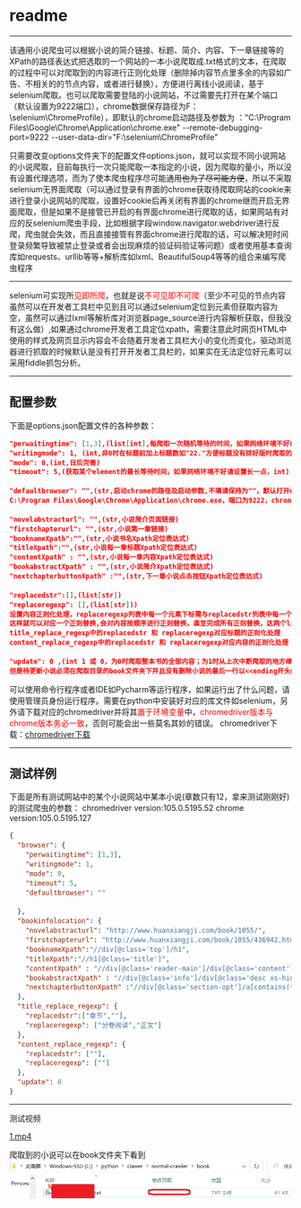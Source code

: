 #  readme

***

该通用小说爬虫可以根据小说的简介链接、标题、简介、内容、下一章链接等的XPath的路径表达式把选取的一个网站的一本小说爬取成.txt格式的文本，在爬取的过程中可以对爬取到的内容进行正则化处理（删除掉内容节点里多余的内容如广告、不相关的的节点内容，或者进行替换），方便进行离线小说阅读，基于selenium爬取。也可以爬取需要登陆的小说网站，不过需要先打开在某个端口（默认设置为9222端口），chrome数据保存路径为F：\selenium\ChromeProfile），即默认的chrome启动路径及参数为
："C:\Program Files\Google\Chrome\Application\chrome.exe" --remote-debugging-port=9222 --user-data-dir="F:\selenium\ChromeProfile"

只需要改变options文件夹下的配置文件options.json，就可以实现不同小说网站的小说爬取，目前每执行一次只能爬取一本指定的小说，因为爬取的量小，所以没有设置代理选项，而为了使本爬虫程序尽可能通用~~也为了尽可能方便~~，所以不采取selenium无界面爬取（可以通过登录有界面的chrome获取待爬取网站的cookie来进行登录小说网站的爬取，设置好cookie后再关闭有界面的chrome继而开启无界面爬取，但是如果不是接管已开启的有界面chrome进行爬取的话，如果网站有对应的反selenium爬虫手段，比如根据字段window.navigator.webdriver进行反爬，爬虫就会失效，而且直接接管有界面chrome进行爬取的话，可以解决短时间登录频繁导致被禁止登录或者会出现麻烦的验证码验证等问题）或者使用基本查询库如requests、urllib等等+解析库如lxml、BeautifulSoup4等等的组合来编写爬虫程序
***
selenium可实现所<font color=red>见即所爬</font>，也就是说<font color=red>不可见即不可爬</font>（至少不可见的节点内容虽然可以在开发者工具栏中见到且可以通过selenium定位到元素但获取内容为空，虽然可以通过lxml等解析库对浏览器page_source进行内容解析获取，但我没有这么做）,如果通过chrome开发者工具定位xpath，需要注意此时网页HTML中使用的样式及网页显示内容会不会随着开发者工具栏大小的变化而变化，驱动浏览器进行抓取的时候默认是没有打开开发者工具栏的，如果实在无法定位好元素可以采用fiddle抓包分析。
***
## 配置参数
下面是options.json配置文件的各种参数：
```json
"perwaitingtime": [1,3],(list[int],每爬取一次随机等待的时间，如果网络环境不好或者不想爬虫短时间爬太快导致爬虫被反掉，请设置长一点，默认是1~3s)
"writingmode": 1, (int,非0时在标题前加上标题数如"22."方便标题没有排好版时爬取的小说在手机上依旧可以有良好的排版，否则按实际爬取标题写入)
"mode": 0,(int,日后完善)
"timeout": 5,(获取某个element的最长等待时间，如果网络环境不好请设置长一点，int)

"defaultbrowser": "",(str,启动chrome的路径及启动参数,不填请保持为""，默认打开chrome路径为
C:\Program Files\Google\Chrome\Application\chrome.exe，端口为9222，chrome数据保存路径为F:\selenium\ChromeProfile)

"novelabstracturl": "",(str,小说简介页面链接)
"firstchapterurl": "",(str,小说第一章链接)
"booknameXpath":"",(str,小说书名Xpath定位表达式)
"titleXpath":"",(str,小说每一章标题Xpath定位表达式)
"contentXpath" : "",(str,小说每一章内容Xpath定位表达式)
"bookabstractXpath" : "",(str,小说简介Xpath定位表达式)
"nextchapterbuttonXpath" :"",(str,下一章小说点击按钮Xpath定位表达式)

"replacedstr":[],(list[str])
"replaceregexp": [],(list[str]))
设置内容正则化处理，replaceregexp列表中每一个元素下标需与replacedstr列表中每一个元素下标对应，
这样就可以对应一个正则替换,会对内容按顺序进行正则替换，直至完成所有正则替换，这两个list[str]元素个数必须一样。
title_replace_regexp中的replacedstr 和 replaceregexp对应标题的正则化处理
content_replace_regexp中的replacedstr 和 replaceregexp对应内容的正则化处理

"update": 0 ,(int 1 或 0，为0时爬取整本书的全部内容；为1时从上次中断爬取的地方继续爬取，即更新小说，
但是待更新小说必须在爬取目录的book文件夹下并且没有删除小说的最后一行以<<ending开头的内容)
```
可以使用命令行程序或者IDE如Pycharm等运行程序，如果运行出了什么问题，请使用管理员身份运行程序。需要在python中安装好对应的库文件如selenium，另外请下载对应的chromedriver并将其<font color=red>置于环境变量</font>中，<font color=red>chromedriver版本与chrome版本务必一致</font>，否则可能会出一些莫名其妙的错误。
chromedriver下载：[chromedriver下载](https://chromedriver.storage.googleapis.com/index.html)
***
## 测试样例
下面是所有测试网站中的某个小说网站中某本小说(章数只有12，拿来测试刚刚好)的测试爬虫的参数：
chromedriver version:105.0.5195.52
chrome version:105.0.5195.127
```json
{
  "browser": {
    "perwaitingtime": [1,3],
    "writingmode": 1,
    "mode": 0,
    "timeout": 5,
    "defaultbrowser": ""

  },
  "bookinfolocation": {
    "novelabstracturl": "http://www.huanxiangji.com/book/1055/",
    "firstchapterurl": "http://www.huanxiangji.com/book/1055/436942.html",
    "booknameXpath":"//div[@class='top']/h1",
    "titleXpath":"//h1[@class='title']",
    "contentXpath" : "//div[@class='reader-main']/div[@class='content']",
    "bookabstractXpath" : "//div[@class='info']/div[@class='desc xs-hidden']",
    "nextchapterbuttonXpath" :"//div[@class='section-opt']/a[contains(text(),'下一章')]"
  },
  "title_replace_regexp": {
    "replacedstr":["章节",""],
    "replaceregexp": ["分卷阅读","正文"]
  },
  "content_replace_regexp": {
    "replacedstr": [""],
    "replaceregexp": [""]
  },
  "update": 0
}
```
***
测试视频

[1.mp4](testingvideo/1.mp4)


爬取到的小说可以在book文件夹下看到
![](vx_images/412420211220960.png)


